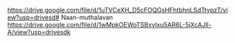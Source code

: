 https://drive.google.com/file/d/1uTVCeXH_D5cFOQGsHFhtbhnLSdTtypzT/view?usp=drivesd# Naan-muthalavan
https://drive.google.com/file/d/1wMpkOEWoTSBxylxu5AR6L-5jXcAJll-A/view?usp=drivesdk
